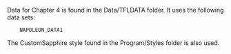 Data for Chapter 4 is found in the Data/TFLDATA folder. 
It uses the following data sets:

		NAPOLEON_DATA1
		
		
The CustomSapphire style found in the Program/Styles folder is also used.
